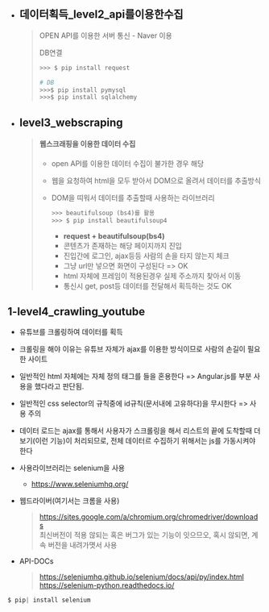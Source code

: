 

- ## 데이터획득_level2_api를이용한수집

  > OPEN  API를 이용한 서버 통신 - Naver 이용 
  >
  > DB연결 
  >
  > ```python
  > >>> $ pip install request
  > 
  > # DB
  > >>>$ pip install pymysql  
  > >>>$ pip install sqlalchemy
  > ```
  >
  > 





- ## level3_webscraping

  > #### 웹스크래핑을 이용한 데이터 수집
  >
  > * open API를 이용한 데이터 수집이 불가한 경우 해당
  >
  > * 웹을 요청하여 html을 모두 받아서 DOM으로 올려서 데이터를 추출방식
  >
  > * DOM을 띠워서 데이터를 추출할때 사용하는 라이브러리
  >
  >   ```python
  >   >>> beautifulsoup (bs4)를 활용  
  >   >>> $ pip install beautifulsoup4
  >   ```
  >
  >   - **request + beautifulsoup(bs4)**
  >   - 콘텐츠가 존재하는 해당 페이지까지 진입
  >   - 진입간에 로그인, ajax등등 사람의 손을 타지 않는지 체크
  >   - 그냥 url만 넣으면 화면이 구성된다 => OK
  >   - html 자체에 프레임이 적용된경우 실제 주소까지 찾아서 이동
  >   - 통신시 get, post등 데이터를 전달해서 획득하는 것도 OK





## 1-level4_crawling_youtube

- 유튜브를 크롤링하여 데이터를 획득
- 크롤링을 해야 이유는 유튜브 자체가 ajax를 이용한 방식이므로 사람의 손길이 필요한 사이트
- 일반적인 html 자체에는 자체 정의 태그를 들을 혼용한다 => Angular.js를 부분 사용을 했다라고 판단됨.
- 일반적인 css selector의 규칙중에 id규칙(문서내에 고유하다)을 무시한다 => 사용 주의
- 데이터 로드는 ajax를 통해서 사용자가 스크롤링을 해서 리스트의 끝에 도착할때 더보기(이런 기능)이 처리되므로, 전체 데이터르 수집하기 위해서는 js를 가동시켜야 한다
- 사용라이브러리는 selenium을 사용

  - https://www.seleniumhq.org/
- 웹드라이버(여기서는 크롬을 사용)
  > https://sites.google.com/a/chromium.org/chromedriver/downloads  
  > 최신버전이 적용 않되는 혹은 버그가 있는 기능이 잇으므오, 혹시 않되면, 계속 버전을 내려가몃서 사용  
- API-DOCs
  > https://seleniumhq.github.io/selenium/docs/api/py/index.html 
  > https://selenium-python.readthedocs.io/

```python
$ pip| install selenium
```

